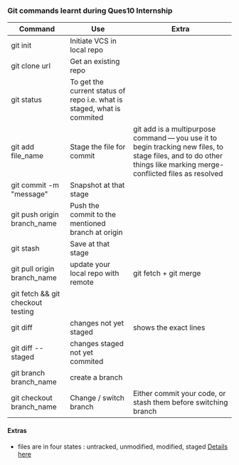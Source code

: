 ### Git commands learnt during Ques10 Internship
Command | Use | Extra
|----|----|----|
git init | Initiate VCS in local repo |
git clone url | Get an existing repo |
git status | To get the current status of repo i.e. what is staged, what is commited|
git add file_name | Stage the file for commit | git add is a multipurpose command — you use it to begin tracking new files, to stage files, and to do other things like marking merge-conflicted files as resolved
git commit -m "message" | Snapshot at that stage |
git push origin branch_name | Push the commit to the mentioned branch at origin |
git stash | Save at that stage |
git pull origin branch_name | update your local repo with remote | git fetch + git merge
git fetch && git checkout testing ||
git diff | changes not yet staged | shows the exact lines
git diff --staged | changes staged not yet commited |
git branch branch_name | create a branch |
git checkout branch_name | Change / switch branch | Either commit your code, or stash them before switching branch 
#### Extras
* files are in four states : untracked, unmodified, modified, staged [Details here](https://git-scm.com/book/en/v2/Git-Basics-Recording-Changes-to-the-Repository)
